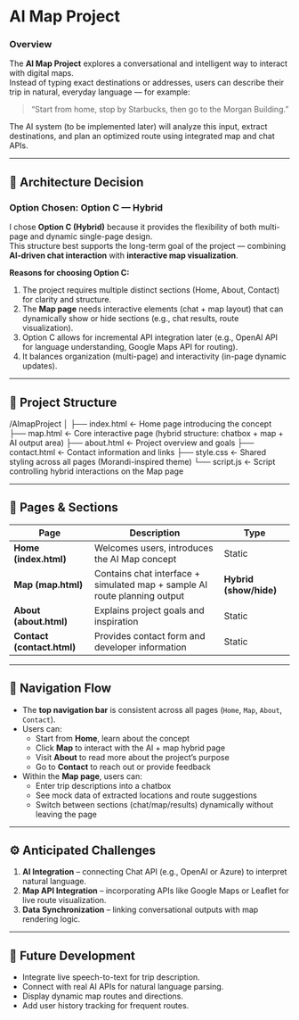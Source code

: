 # AI Map Project

### Overview
The **AI Map Project** explores a conversational and intelligent way to interact with digital maps.  
Instead of typing exact destinations or addresses, users can describe their trip in natural, everyday language — for example:  
> “Start from home, stop by Starbucks, then go to the Morgan Building.”

The AI system (to be implemented later) will analyze this input, extract destinations, and plan an optimized route using integrated map and chat APIs.

---

## 🧭 Architecture Decision

### **Option Chosen: Option C — Hybrid**
I chose **Option C (Hybrid)** because it provides the flexibility of both multi-page and dynamic single-page design.  
This structure best supports the long-term goal of the project — combining **AI-driven chat interaction** with **interactive map visualization**.

**Reasons for choosing Option C:**
1. The project requires multiple distinct sections (Home, About, Contact) for clarity and structure.  
2. The **Map page** needs interactive elements (chat + map layout) that can dynamically show or hide sections (e.g., chat results, route visualization).  
3. Option C allows for incremental API integration later (e.g., OpenAI API for language understanding, Google Maps API for routing).  
4. It balances organization (multi-page) and interactivity (in-page dynamic updates).

---

## 📄 Project Structure

/AImapProject
│
├── index.html ← Home page introducing the concept
├── map.html ← Core interactive page (hybrid structure: chatbox + map + AI output area)
├── about.html ← Project overview and goals
├── contact.html ← Contact information and links
├── style.css ← Shared styling across all pages (Morandi-inspired theme)
└── script.js ← Script controlling hybrid interactions on the Map page

---

## 🧱 Pages & Sections

| Page | Description | Type |
|------|--------------|------|
| **Home (index.html)** | Welcomes users, introduces the AI Map concept | Static |
| **Map (map.html)** | Contains chat interface + simulated map + sample AI route planning output | **Hybrid (show/hide)** | 
| **About (about.html)** | Explains project goals and inspiration | Static |
| **Contact (contact.html)** | Provides contact form and developer information | Static |

---

## 🚗 Navigation Flow

- The **top navigation bar** is consistent across all pages (`Home`, `Map`, `About`, `Contact`).
- Users can:
  - Start from **Home**, learn about the concept
  - Click **Map** to interact with the AI + map hybrid page
  - Visit **About** to read more about the project’s purpose
  - Go to **Contact** to reach out or provide feedback
- Within the **Map page**, users can:
  - Enter trip descriptions into a chatbox
  - See mock data of extracted locations and route suggestions
  - Switch between sections (chat/map/results) dynamically without leaving the page

---


## ⚙️ Anticipated Challenges

1. **AI Integration** – connecting Chat API (e.g., OpenAI or Azure) to interpret natural language.  
2. **Map API Integration** – incorporating APIs like Google Maps or Leaflet for live route visualization.  
3. **Data Synchronization** – linking conversational outputs with map rendering logic.  

---

## 🧩 Future Development

- Integrate live speech-to-text for trip description.
- Connect with real AI APIs for natural language parsing.
- Display dynamic map routes and directions.
- Add user history tracking for frequent routes.


